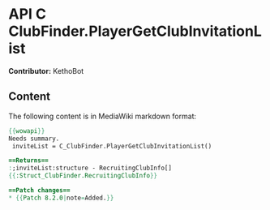 # API C ClubFinder.PlayerGetClubInvitationList

**Contributor:** KethoBot

## Content

The following content is in MediaWiki markdown format:

```mediawiki
{{wowapi}}
Needs summary.
 inviteList = C_ClubFinder.PlayerGetClubInvitationList()

==Returns==
:;inviteList:structure - RecruitingClubInfo[]
{{:Struct_ClubFinder.RecruitingClubInfo}}

==Patch changes==
* {{Patch 8.2.0|note=Added.}}
```